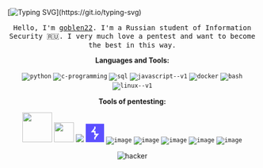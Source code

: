 [![Typing SVG](https://readme-typing-svg.herokuapp.com?font=Fira+Code&pause=1000&color=F70807&width=435&lines=Brute+force+active.;Data+extracted.+Sorting+phase.;Camera+hijacked.+Feed+live.;Location+tracked.+Coordinates+locked.;We'll+keep+an+eye+on+you!)](https://git.io/typing-svg)

<p align="center">
  <samp>
Hello, I'm <a href="https://nerd.az/wp-content/uploads/2020/07/21888938.gif" target="_blank">goblen22</a>. I'm a Russian student of Information Security 🇷🇺. I very much love a pentest and want to become the best in this way.
</p> 

<div align="center">

**Languages and Tools:**
  
<code><img width="40" height="40" src="https://img.icons8.com/fluency/48/python.png" alt="python"/></code>
<code><img width="40" height="40" src="https://img.icons8.com/fluency/48/c-programming.png" alt="c-programming"/></code>
<code><img width="40" height="40" src="https://img.icons8.com/fluency/48/sql.png" alt="sql"/></code>
<code><img width="40" height="40" src="https://img.icons8.com/color/48/javascript--v1.png" alt="javascript--v1"/></code>
<code><img width="40" height="40" src="https://img.icons8.com/color/48/docker.png" alt="docker"/></code>
<code><img width="40" height="40" src="https://img.icons8.com/fluency/48/bash.png" alt="bash"/></code>
<code><img width="40" height="40" src="https://img.icons8.com/color/48/linux--v1.png" alt="linux--v1"/></code>


**Tools of pentesting:**

<code><img width="60" height="60" src="https://upload.wikimedia.org/wikipedia/commons/7/73/Logo_nmap.png" /></code>
<code><img width="40" height="40" src="https://img.icons8.com/fluency/48/metasploit.png" /></code>
<code><img width="40" heigth="40" src="https://upload.wikimedia.org/wikipedia/commons/b/ba/Hashcat-icon.png?20250114151431"/></code>
<code><img width="37" heigth="37" src="images/icon.png"/></code>
<code><img width="43" heigth="43" alt="image" src="https://upload.wikimedia.org/wikipedia/commons/thumb/2/2b/Kali-dragon-icon.svg/1200px-Kali-dragon-icon.svg.png"/></code>
<code><img width="37" heigth="37" alt="image" src="https://encrypted-tbn0.gstatic.com/images?q=tbn:ANd9GcQI-cJSvu8r4VvJsZx3KQ4qwDf1witz4PFyaA&s"/></code>
<code><img width="37" heigth="37" alt="image" src="https://github.com/vanhauser-thc/thc-hydra/blob/master/xhydra.png"/></code>
<code><img width="37" heigth="37" alt="image" src="https://images.icon-icons.com/3053/PNG/512/postman_macos_bigsur_icon_189815.png"/></code>
<code><img width="60" heigth="60" alt="image" src="https://i.redd.it/g6aru443rs3d1.jpeg" /></code>


![hacker](https://media2.giphy.com/media/v1.Y2lkPTc5MGI3NjExd3h0OHV0MDZldnBwcnhsbG51aXd4bHY3MjA5aThzOGRxcHBjaTY0eiZlcD12MV9pbnRlcm5hbF9naWZfYnlfaWQmY3Q9Zw/AeHLxU7TZXCPS/giphy.gif)
</div>
